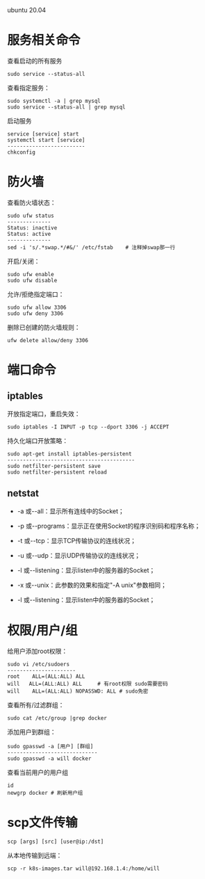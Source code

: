 ubuntu 20.04

# 服务相关命令

查看启动的所有服务

```shell
sudo service --status-all
```

查看指定服务：

```shell
sudo systemctl -a | grep mysql
sudo service --status-all | grep mysql
```

启动服务

```shell
service [service] start
systemctl start [service]
-------------------------
chkconfig 
```

# 防火墙

查看防火墙状态：

```shell
sudo ufw status
--------------
Status: inactive
Status: active
--------------
sed -i 's/.*swap.*/#&/' /etc/fstab    # 注释掉swap那一行
```

开启/关闭：

```shell
sudo ufw enable
sudo ufw disable
```

允许/拒绝指定端口：

```shell
sudo ufw allow 3306
sudo ufw deny 3306
```

删除已创建的防火墙规则：

```shell
ufw delete allow/deny 3306
```

# 端口命令

## iptables

开放指定端口，重启失效：

```shell
sudo iptables -I INPUT -p tcp --dport 3306 -j ACCEPT
```

持久化端口开放策略：

```shell
sudo apt-get install iptables-persistent
-----------------------------------------
sudo netfilter-persistent save
sudo netfilter-persistent reload
```

## netstat

- -a 或--all：显示所有连线中的Socket；

- -p 或--programs：显示正在使用Socket的程序识别码和程序名称；

- -t 或--tcp：显示TCP传输协议的连线状况；

- -u 或--udp：显示UDP传输协议的连线状况；

- -l 或--listening：显示listen中的服务器的Socket；

- -x 或--unix：此参数的效果和指定"-A unix"参数相同；

- -l 或--listening：显示listen中的服务器的Socket；

# 权限/用户/组

给用户添加root权限：

```shell
sudo vi /etc/sudoers
----------------------
root    ALL=(ALL:ALL) ALL
will   ALL=(ALL:ALL) ALL     # 有root权限 sudo需要密码
will    ALL=(ALL:ALL) NOPASSWD: ALL # sudo免密
```

查看所有/过滤群组：

```shell
sudo cat /etc/group |grep docker
```

添加用户到群组：

```shell
sudo gpasswd -a [用户] [群组]
-----------------------------
sudo gpasswd -a will docker
```

查看当前用户的用户组

```shell
id
newgrp docker # 刷新用户组 
```

# scp文件传输

```shell
scp [args] [src] [user@ip:/dst]
```

从本地传输到远端：

```shell
scp -r k8s-images.tar will@192.168.1.4:/home/will
```
